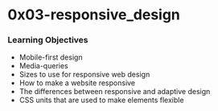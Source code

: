 # 0x03-responsive_design

### Learning Objectives
 - Mobile-first design
 - Media-queries
 - Sizes to use for responsive web design
 - How to make a website responsive
 - The differences between responsive and adaptive design
 - CSS units that are used to make elements flexible
